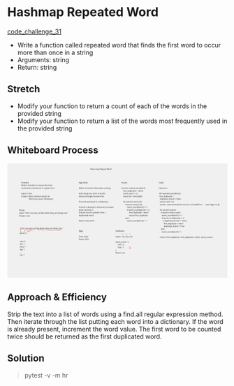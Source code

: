 # Hashmap Repeated Word

[code_challenge_31](https://canvas.instructure.com/courses/3826570/assignments/26339207?return_to=https%3A%2F%2Fcanvas.instructure.com%2Fcalendar%23view_name%3Dmonth%26view_start%3D2022-03-12)

- Write a function called repeated word that finds the first word to occur more than once in a string
- Arguments: string
- Return: string

## Stretch

- Modify your function to return a count of each of the words in the provided string
- Modify your function to return a list of the words most frequently used in the provided string

## Whiteboard Process

![whiteboard](hashmap_repeat_word.png)

## Approach & Efficiency

Strip the text into a list of words using a find.all regular expression method.
Then iterate through the list putting each word into a dictionary. If the word is already present, increment the word value. 
The first word to be counted twice should be returned as the first duplicated word.

## Solution

> pytest -v -m hr
